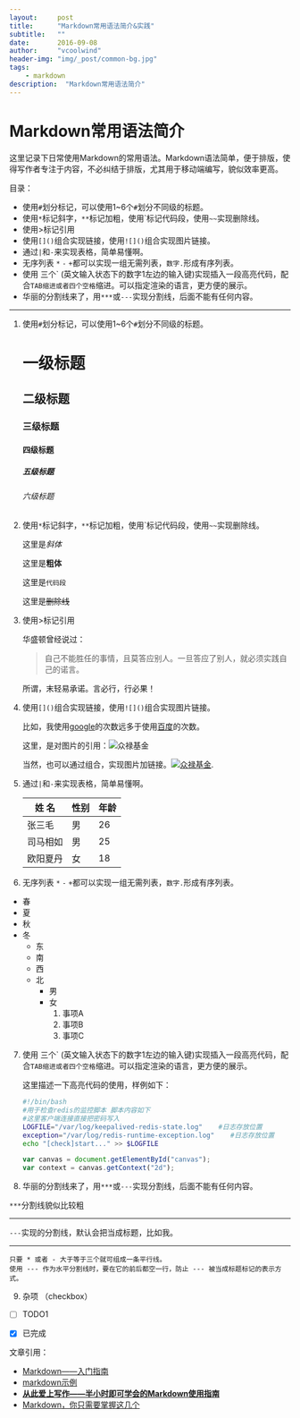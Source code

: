 ```yaml
---
layout:     post
title:      "Markdown常用语法简介&实践"
subtitle:   ""
date:       2016-09-08
author:     "vcoolwind"
header-img: "img/_post/common-bg.jpg"
tags:
    - markdown
description:  "Markdown常用语法简介"    
---
```


# Markdown常用语法简介
这里记录下日常使用Markdown的常用语法。Markdown语法简单，便于排版，使得写作者专注于内容，不必纠结于排版，尤其用于移动端编写，貌似效率更高。

目录：
- 使用`#`划分标记，可以使用1~6个`#`划分不同级的标题。
-  使用`*`标记斜字，`**`标记加粗，使用\`标记代码段，使用`~~`实现删除线。
- 使用>标记引用
- 使用`[]()`组合实现链接，使用`![]()`组合实现图片链接。
- 通过`|`和`-`来实现表格，简单易懂啊。
- 无序列表 `*` `-` `+`都可以实现一组无需列表，`数字.`形成有序列表。
- 使用 三个\` (英文输入状态下的数字1左边的输入键)实现插入一段高亮代码，配合`TAB缩进或者四个空格`缩进。可以指定渲染的语言，更方便的展示。
- 华丽的分割线来了，用`***`或`---`实现分割线，后面不能有任何内容。

***
1. 使用`#`划分标记，可以使用1~6个`#`划分不同级的标题。 
    # 一级标题
    ## 二级标题
    ### 三级标题
    #### 四级标题
    ##### 五级标题
    ###### 六级标题

2. 使用`*`标记斜字，`**`标记加粗，使用\`标记代码段，使用`~~`实现删除线。

    这里是*斜体*

    这里是**粗体**

    这里是`代码段`
    
    这里是~~删除线~~

3. 使用>标记引用
    
    华盛顿曾经说过：
    > 自己不能胜任的事情，且莫答应别人。一旦答应了别人，就必须实践自己的诺言。

    所谓，末轻易承诺。言必行，行必果！
    
4. 使用`[]()`组合实现链接，使用`![]()`组合实现图片链接。

    比如，我使用[google](http://www.google.com)的次数远多于使用[百度](http://wwww.baidu.com)的次数。
    
    这里，是对图片的引用：![众禄基金](http://www.zlfund.cn/favicon.ico)
    
    当然，也可以通过组合，实现图片加链接。[![众禄基金](http://www.zlfund.cn/favicon.ico)](http://www.zlfund.cn).
    
5. 通过`|`和`-`来实现表格，简单易懂啊。

     姓  名 |性别|年龄
    --------|----|----
    张三毛  | 男 |26
    司马相如| 男 |25
    欧阳夏丹| 女 |18
    
6. 无序列表 `*` `-` `+`都可以实现一组无需列表，`数字.`形成有序列表。

* 春
* 夏
* 秋
* 冬
    - 东
    - 南
    - 西
    - 北
        + 男
        + 女
            1. 事项A
            2. 事项B
            3. 事项C

7. 使用 三个\` (英文输入状态下的数字1左边的输入键)实现插入一段高亮代码，配合`TAB缩进或者四个空格`缩进。可以指定渲染的语言，更方便的展示。

    这里描述一下高亮代码的使用，样例如下：
    
    ```bash
    #!/bin/bash
    #用于检查redis的监控脚本 脚本内容如下 
    #这里客户端连接直接把密码写入
    LOGFILE="/var/log/keepalived-redis-state.log"    #日志存放位置
    exception="/var/log/redis-runtime-exception.log"    #日志存放位置
    echo "[check]start..." >> $LOGFILE
    ```
    
    ```javascript
    var canvas = document.getElementById("canvas");
    var context = canvas.getContext("2d");
    ```
    
8. <a name="section1">华丽的分割线来了，用`***`或`---`实现分割线，后面不能有任何内容。</a>
 

`***`分割线貌似比较粗
***
`---`实现的分割线，默认会把当成标题，比如我。

--- 
    
    只要 * 或者 - 大于等于三个就可组成一条平行线。
    使用 --- 作为水平分割线时，要在它的前后都空一行，防止 --- 被当成标题标记的表示方式。

9. 杂项 （checkbox）
- [ ] TODO1
- [x] 已完成



文章引用：
- [Markdown——入门指南](http://www.jianshu.com/p/1e402922ee32/)
- [markdown示例](http://www.importnew.com/11778.html)
- [**从此爱上写作——半小时即可学会的Markdown使用指南**](http://www.tuicool.com/articles/eENzEv6)
- [Markdown，你只需要掌握这几个](http://www.tuicool.com/articles/fmeMbqR)
 
